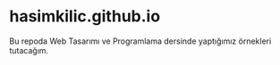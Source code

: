 # hasimkilic.github.io
Bu repoda Web Tasarımı ve Programlama dersinde yaptığımız örnekleri tutacağım.
